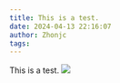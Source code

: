 ```yaml
---
title: This is a test.
date: 2024-04-13 22:16:07
author: Zhonjc
tags:
---
```

This is a test.
![](/images/截屏2024-04-12%2018.42.30.png)